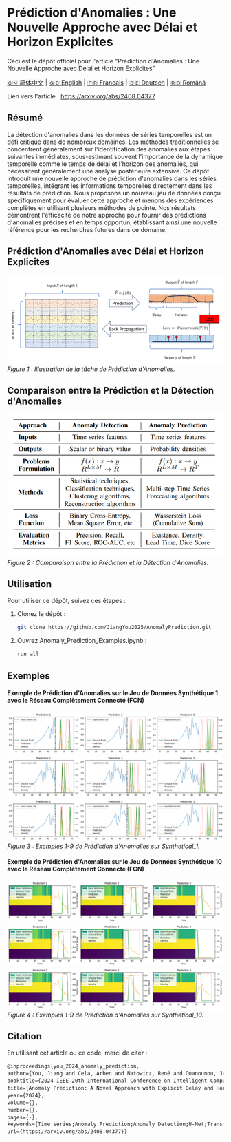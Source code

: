 
# Prédiction d'Anomalies : Une Nouvelle Approche avec Délai et Horizon Explicites
Ceci est le dépôt officiel pour l'article "Prédiction d'Anomalies : Une Nouvelle Approche avec Délai et Horizon Explicites"

[🇨🇳 简体中文](./readme/readme_zh.md) | [🇬🇧 English](./readme/readme.md) | [🇫🇷 Français](./readme/readme_fr.md) | [🇩🇪 Deutsch](./readme/readme_de.md) | [🇷🇴 Română](./readme/readme_ro.md)

Lien vers l'article : https://arxiv.org/abs/2408.04377

## Résumé
La détection d'anomalies dans les données de séries temporelles est un défi critique dans de nombreux domaines. Les méthodes traditionnelles se concentrent généralement sur l'identification des anomalies aux étapes suivantes immédiates, sous-estimant souvent l'importance de la dynamique temporelle comme le temps de délai et l'horizon des anomalies, qui nécessitent généralement une analyse postérieure extensive. Ce dépôt introduit une nouvelle approche de prédiction d'anomalies dans les séries temporelles, intégrant les informations temporelles directement dans les résultats de prédiction. Nous proposons un nouveau jeu de données conçu spécifiquement pour évaluer cette approche et menons des expériences complètes en utilisant plusieurs méthodes de pointe. Nos résultats démontrent l'efficacité de notre approche pour fournir des prédictions d'anomalies précises et en temps opportun, établissant ainsi une nouvelle référence pour les recherches futures dans ce domaine.

## Prédiction d'Anomalies avec Délai et Horizon Explicites
![Prédiction d'Anomalies](./src/figure/anomaly_prediction.png)
*Figure 1 : Illustration de la tâche de Prédiction d'Anomalies.*

## Comparaison entre la Prédiction et la Détection d'Anomalies
![Comparaison](./src/figure/comparison_ad_ap.png)
*Figure 2 : Comparaison entre la Prédiction et la Détection d'Anomalies.*

## Utilisation
Pour utiliser ce dépôt, suivez ces étapes :

1. Clonez le dépôt :
   ```bash
   git clone https://github.com/JiangYou2025/AnomalyPrediction.git
   ```

2. Ouvrez Anomaly_Prediction_Examples.ipynb :
   ```bash
   run all
   ```

## Exemples

#### Exemple de Prédiction d'Anomalies sur le Jeu de Données Synthétique 1 avec le Réseau Complètement Connecté (FCN)
![Comparaison](./src/figure/synthetical_1_test_prediction_example_1.png)
![Comparaison](./src/figure/synthetical_1_test_prediction_example_2.png)
![Comparaison](./src/figure/synthetical_1_test_prediction_example_3.png)
*Figure 3 : Exemples 1-9 de Prédiction d'Anomalies sur Synthetical_1.*

#### Exemple de Prédiction d'Anomalies sur le Jeu de Données Synthétique 10 avec le Réseau Complètement Connecté (FCN)
![Comparaison](./src/figure/synthetical_10_test_prediction_example_1.png)
![Comparaison](./src/figure/synthetical_10_test_prediction_example_2.png)
![Comparaison](./src/figure/synthetical_10_test_prediction_example_3.png)
*Figure 4 : Exemples 1-9 de Prédiction d'Anomalies sur Synthetical_10.*

## Citation
En utilisant cet article ou ce code, merci de citer :
   ```tex
   @inproceedings{you_2024_anomaly_prediction,
   author={You, Jiang and Cela, Arben and Natowicz, René and Ouanounou, Jacob and Siarry, Patrick},
   booktitle={2024 IEEE 20th International Conference on Intelligent Computer Communication and Processing (ICCP)}, 
   title={Anomaly Prediction: A Novel Approach with Explicit Delay and Horizon},
   year={2024},
   volume={},
   number={},
   pages={-},
   keywords={Time series;Anomaly Prediction;Anomaly Detection;U-Net;Transformers;},
   url={https://arxiv.org/abs/2408.04377}}
   ```
